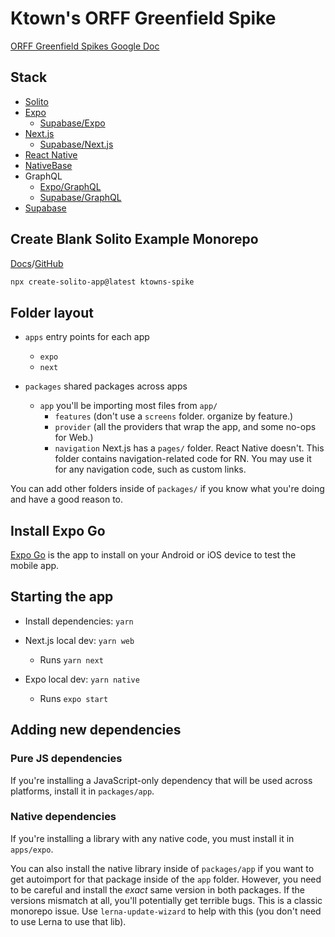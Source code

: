 # Ktown's ORFF Greenfield Spike

[ORFF Greenfield Spikes Google Doc](https://docs.google.com/document/d/1Md2N5dgdAztBjLDqsq7H7veTDJZCmmRiaG2axE2uC1w/edit)

## Stack

- [Solito](https://solito.dev/)
- [Expo](https://expo.dev/)
  - [Supabase/Expo](https://supabase.com/docs/guides/getting-started/tutorials/with-expo)
- [Next.js](https://nextjs.org/)
  - [Supabase/Next.js](https://supabase.com/docs/guides/getting-started/tutorials/with-nextjs)
- [React Native](https://reactnative.dev/)
- [NativeBase](https://nativebase.io/)
- GraphQL
  - [Expo/GraphQL](https://docs.expo.dev/guides/using-graphql/)
  - [Supabase/GraphQL](https://supabase.com/blog/graphql-now-available#getting-started)
- [Supabase](https://supabase.com/)

## Create Blank Solito Example Monorepo

[Docs](https://solito.dev/starter#start-from-the-terminal)/[GitHub](https://github.com/nandorojo/solito/tree/master/example-monorepos/blank)

```sh
npx create-solito-app@latest ktowns-spike
```

## Folder layout

- `apps` entry points for each app

  - `expo`
  - `next`

- `packages` shared packages across apps
  - `app` you'll be importing most files from `app/`
    - `features` (don't use a `screens` folder. organize by feature.)
    - `provider` (all the providers that wrap the app, and some no-ops for Web.)
    - `navigation` Next.js has a `pages/` folder. React Native doesn't. This folder contains navigation-related code for RN. You may use it for any navigation code, such as custom links.

You can add other folders inside of `packages/` if you know what you're doing and have a good reason to.

## Install Expo Go

[Expo Go](https://expo.dev/client) is the app to install on your Android or iOS device to test the mobile app.

## Starting the app

- Install dependencies: `yarn`

- Next.js local dev: `yarn web`
  - Runs `yarn next`
- Expo local dev: `yarn native`
  - Runs `expo start`

## Adding new dependencies

### Pure JS dependencies

If you're installing a JavaScript-only dependency that will be used across platforms, install it in `packages/app`.

### Native dependencies

If you're installing a library with any native code, you must install it in `apps/expo`.

You can also install the native library inside of `packages/app` if you want to get autoimport for that package 
inside of the `app` folder. However, you need to be careful and install the _exact_ same version in both packages. If the versions mismatch at all, you'll potentially get terrible bugs. This is a classic monorepo issue. Use `lerna-update-wizard` to help with this (you don't need to use Lerna to use that lib).
